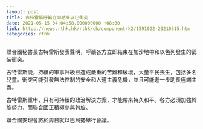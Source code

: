 ```yaml
---
layout: post
title: 古特雷斯呼籲立即結束以巴衝突
date: 2021-05-15 04:04:58.000000000 +08:00
link: https://news.rthk.hk/rthk/ch/component/k2/1591022-20210515.htm
categories: rthk
---
```


聯合國秘書長古特雷斯發表聲明，呼籲各方立即結束在加沙地帶和以色列發生的武裝衝突。

古特雷斯說，持續的軍事升級已造成嚴重的苦難和破壞，大量平民喪生，包括多名兒童。衝突可能引發無法控制的安全和人道主義危機，並且可能進一步助長極端主義。

古特雷斯重申，只有可持續的政治解決方案，才能帶來持久和平。各方必須加強斡旋努力，而聯合國正積極參與斡旋。　

聯合國安理會將於周日就以巴局勢舉行會議。
